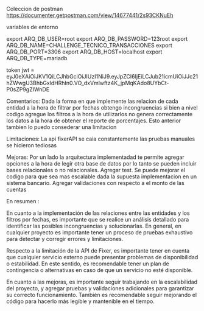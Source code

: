 Coleccion de postman
https://documenter.getpostman.com/view/14677441/2s93CKNuEh

variables de entorno

export ARQ_DB_USER=root
export ARQ_DB_PASSWORD=123root
export ARQ_DB_NAME=CHALLENGE_TECNICO_TRANSACCIONES
export ARQ_DB_PORT=3306
export ARQ_DB_HOST=localhost
export ARQ_DB_TYPE=mariadb

token jwt = eyJ0eXAiOiJKV1QiLCJhbGciOiJIUzI1NiJ9.eyJpZCI6IjEiLCJub21icmUiOiJJc21hZWwgU3BhbGxldHRhIn0.VO_dxVmlwftz4K_jpMqKAdo8UYbCt-P0sZP9gZIWnDE

Comentarios:
  Dada la forma en que implemente las relacion de cada entidad a la hora de filtrar por fechas obtengo incongruencias si bien a nivel codigo agregue los    filtros a la hora de utilizarlos no genera correctamente los datos a la hora de obtener el reporte de porcentajes. Esto anterior tambien lo puedo consederar una limitacion
  
  Limitaciones: 
  La api fixerAPI se caia constantemente las pruebas manuales se hicieron tediosas
  
  Mejoras:
  Por un lado la arquitectura implementadad te permite agregar opciones a la hora de legir otra base de datos por lo tanto se pueden incluir bases        relacionales o no relacionales.
  Agregar test.
  Se puede mejorar el codigo para que sea mas escalable dada la supuesta implementacion en un sistema bancario.
  Agregar validaciones con respecto a el monto de las cuentas 
  
  En resumen : 
 
 En cuanto a la implementación de las relaciones entre las entidades y los filtros por fechas, es importante que se realice un análisis detallado para identificar las posibles incongruencias y solucionarlas. En general, en cualquier proyecto es importante tener un proceso de pruebas exhaustivo para detectar y corregir errores y limitaciones.

Respecto a la limitación de la API de Fixer, es importante tener en cuenta que cualquier servicio externo puede presentar problemas de disponibilidad o estabilidad. En este sentido, es recomendable tener un plan de contingencia o alternativas en caso de que un servicio no esté disponible.

En cuanto a las mejoras, es importante seguir trabajando en la escalabilidad del proyecto, y agregar pruebas y validaciones adicionales para garantizar su correcto funcionamiento. También es recomendable seguir mejorando el código para hacerlo más legible y mantenible en el tiempo.
  
  





 
